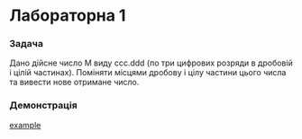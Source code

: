 # Лабораторна 1

### Задача
Дано дійсне число M виду ccc.ddd (по три цифрових розряди в дробовій і цілій частинах). Поміняти місцями дробову і цілу частини цього числа та вивести нове отримане число.

### Демонстрація
[example](../examples/01-swap-floor-and-ceiling.png)
